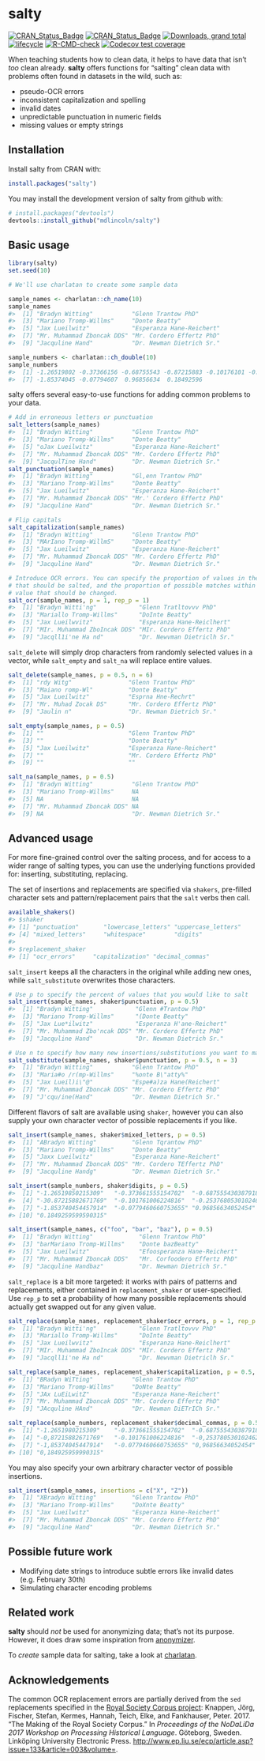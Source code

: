 
<!-- README.md is generated from README.Rmd. Please edit that file -->

# salty

<!-- badges: start -->

[![CRAN_Status_Badge](http://www.r-pkg.org/badges/version/salty)](https://cran.r-project.org/package=salty)
[![CRAN\_Status\_Badge](http://www.r-pkg.org/badges/version/salty)](https://cran.r-project.org/package=salty)
[![Downloads, grand
total](http://cranlogs.r-pkg.org/badges/grand-total/salty)](https://cranlogs.r-pkg.org/)
[![lifecycle](https://img.shields.io/badge/lifecycle-experimental-orange.svg)](https://www.tidyverse.org/lifecycle/#experimental)
[![R-CMD-check](https://github.com/mdlincoln/salty/actions/workflows/R-CMD-check.yaml/badge.svg)](https://github.com/mdlincoln/salty/actions/workflows/R-CMD-check.yaml)
[![Codecov test
coverage](https://codecov.io/gh/mdlincoln/salty/branch/master/graph/badge.svg)](https://app.codecov.io/gh/mdlincoln/salty?branch=master)
<!-- badges: end -->

When teaching students how to clean data, it helps to have data that
isn’t *too* clean already. **salty** offers functions for “salting”
clean data with problems often found in datasets in the wild, such as:

- pseudo-OCR errors
- inconsistent capitalization and spelling
- invalid dates
- unpredictable punctuation in numeric fields
- missing values or empty strings

## Installation

Install salty from CRAN with:

``` r
install.packages("salty")
```

You may install the development version of salty from github with:

``` r
# install.packages("devtools")
devtools::install_github("mdlincoln/salty")
```

## Basic usage

``` r
library(salty)
set.seed(10)

# We'll use charlatan to create some sample data

sample_names <- charlatan::ch_name(10)
sample_names
#>  [1] "Bradyn Witting"           "Glenn Trantow PhD"       
#>  [3] "Mariano Tromp-Willms"     "Donte Beatty"            
#>  [5] "Jax Lueilwitz"            "Esperanza Hane-Reichert" 
#>  [7] "Mr. Muhammad Zboncak DDS" "Mr. Cordero Effertz PhD" 
#>  [9] "Jacquline Hand"           "Dr. Newman Dietrich Sr."

sample_numbers <- charlatan::ch_double(10)
sample_numbers
#>  [1] -1.26519802 -0.37366156 -0.68755543 -0.87215883 -0.10176101 -0.25378053
#>  [7] -1.85374045 -0.07794607  0.96856634  0.18492596
```

salty offers several easy-to-use functions for adding common problems to
your data.

``` r
# Add in erroneous letters or punctuation
salt_letters(sample_names)
#>  [1] "Bradyn Witting"           "Glenn Trantow PhD"       
#>  [3] "Mariano Tromp-Willms"     "Donte Beatty"            
#>  [5] "oJax Lueilwitz"           "Esperanza Hane-Reichert" 
#>  [7] "Mr. Muhammad Zboncak DDS" "Mr. Cordero Effertz PhD" 
#>  [9] "JacqulTine Hand"          "Dr. Newman Dietrich Sr."
salt_punctuation(sample_names)
#>  [1] "Bradyn Witting"           "Gl,enn Trantow PhD"      
#>  [3] "Mariano Tromp-Willms"     "Donte Beatty"            
#>  [5] "Jax Lueilwitz"            "Esperanza Hane-Reichert" 
#>  [7] "Mr. Muhammad Zboncak DDS" "Mr.' Cordero Effertz PhD"
#>  [9] "Jacquline Hand"           "Dr. Newman Dietrich Sr."

# Flip capitals
salt_capitalization(sample_names)
#>  [1] "Bradyn Witting"           "Glenn Trantow PhD"       
#>  [3] "MArIano Tromp-WillmS"     "Donte Beatty"            
#>  [5] "Jax Lueilwitz"            "Esperanza Hane-Reichert" 
#>  [7] "Mr. Muhammad Zboncak DDS" "Mr. Cordero Effertz PhD" 
#>  [9] "Jacquline Hand"           "Dr. Newman Dietrich Sr."

# Introduce OCR errors. You can specify the proportion of values in the vector
# that should be salted, and the proportion of possible matches within a single
# value that should be changed.
salt_ocr(sample_names, p = 1, rep_p = 1)
#>  [1] "Bradyn Witti'ng"            "Glenn Tratltovvv PhD"      
#>  [3] "Mariallo Tromp-Willms"      "DoInte Beatty"             
#>  [5] "Jax Lueilwvitz"             "Esperanza Hane-Reiclhert"  
#>  [7] "MIr. Muhammad ZboIncak DDS" "MIr. Cordero Effertz PhD"  
#>  [9] "Jacqll1i'ne Ha nd"          "Dr. Newvman Dietriclh Sr."
```

`salt_delete` will simply drop characters from randomly selected values
in a vector, while `salt_empty` and `salt_na` will replace entire
values.

``` r
salt_delete(sample_names, p = 0.5, n = 6)
#>  [1] "rdy Witg"                "Glenn Trantow PhD"      
#>  [3] "Maiano romp-Wl"          "Donte Beatty"           
#>  [5] "Jax Lueilwitz"           "Esprna Hne-Rechrt"      
#>  [7] "Mr. Muhad Zocak DS"      "Mr. Cordero Effertz PhD"
#>  [9] "Jaulin n"                "Dr. Newman Dietrich Sr."

salt_empty(sample_names, p = 0.5)
#>  [1] ""                        "Glenn Trantow PhD"      
#>  [3] ""                        "Donte Beatty"           
#>  [5] "Jax Lueilwitz"           "Esperanza Hane-Reichert"
#>  [7] ""                        "Mr. Cordero Effertz PhD"
#>  [9] ""                        ""

salt_na(sample_names, p = 0.5)
#>  [1] "Bradyn Witting"           "Glenn Trantow PhD"       
#>  [3] "Mariano Tromp-Willms"     NA                        
#>  [5] NA                         NA                        
#>  [7] "Mr. Muhammad Zboncak DDS" NA                        
#>  [9] NA                         "Dr. Newman Dietrich Sr."
```

## Advanced usage

For more fine-grained control over the salting process, and for access
to a wider range of salting types, you can use the underlying functions
provided for: inserting, substituting, replacing.

The set of insertions and replacements are specified via `shakers`,
pre-filled character sets and pattern/replacement pairs that the `salt`
verbs then call.

``` r
available_shakers()
#> $shaker
#> [1] "punctuation"       "lowercase_letters" "uppercase_letters"
#> [4] "mixed_letters"     "whitespace"        "digits"           
#> 
#> $replacement_shaker
#> [1] "ocr_errors"     "capitalization" "decimal_commas"
```

`salt_insert` keeps all the characters in the original while adding new
ones, while `salt_substitute` overwrites those characters.

``` r
# Use p to specify the percent of values that you would like to salt
salt_insert(sample_names, shaker$punctuation, p = 0.5)
#>  [1] "Bradyn Witting"            "Glenn #Trantow PhD"       
#>  [3] "Mariano Tromp-Willms"      "(Donte Beatty"            
#>  [5] "Jax Lue*ilwitz"            "Esperanza H'ane-Reichert" 
#>  [7] "Mr. Muhammad Zbo'ncak DDS" "Mr. Cordero Effertz PhD"  
#>  [9] "Jacquline Hand"            "Dr. Newman Dietrich Sr."

# Use n to specify how many new insertions/substitutions you want to make to selected values
salt_substitute(sample_names, shaker$punctuation, p = 0.5, n = 3)
#>  [1] "Bradyn Witting"           "Glenn Trantow PhD"       
#>  [3] "Maria#o /r(mp-Willms"     "%onte B\"atty%"          
#>  [5] "Jax Lueil)i\"@"           "Espe#a)za Hane(Reichert" 
#>  [7] "Mr. Muhammad Zboncak DDS" "Mr. Cordero Effertz PhD" 
#>  [9] "J'cqu/ine(Hand"           "Dr. Newman Dietrich Sr."
```

Different flavors of salt are available using `shaker`, however you can
also supply your own character vector of possible replacements if you
like.

``` r
salt_insert(sample_names, shaker$mixed_letters, p = 0.5)
#>  [1] "ABradyn Witting"          "Glenn Tqrantow PhD"      
#>  [3] "Mariano Tromp-Willms"     "Donte Beatty"            
#>  [5] "Jaxx Lueilwitz"           "Esperanza Hane-Reichert" 
#>  [7] "Mr. Muhammad Zboncak DDS" "Mr. Cordero TEffertz PhD"
#>  [9] "Jacquline Handg"          "Dr. Newman Dietrich Sr."

salt_insert(sample_numbers, shaker$digits, p = 0.5)
#>  [1] "-1.26519850215309"   "-0.373661555154702"  "-0.687555430387918" 
#>  [4] "-30.87215882671769"  "-0.101761006224816"  "-0.2537680530102462"
#>  [7] "-1.853740454457914"  "-0.0779460660753655" "0.96856634052454"   
#> [10] "0.1849259599590315"

salt_insert(sample_names, c("foo", "bar", "baz"), p = 0.5)
#>  [1] "Bradyn Witting"             "Glenn Trantow PhD"         
#>  [3] "barMariano Tromp-Willms"    "Donte bazBeatty"           
#>  [5] "Jax Lueilwitz"              "Efoosperanza Hane-Reichert"
#>  [7] "Mr. Muhammad Zboncak DDS"   "Mr. Corfoodero Effertz PhD"
#>  [9] "Jacquline Handbaz"          "Dr. Newman Dietrich Sr."
```

`salt_replace` is a bit more targeted: it works with pairs of patterns
and replacements, either contained in `replacement_shaker` or
user-specified. Use `rep_p` to set a probability of how many possible
replacements should actually get swapped out for any given value.

``` r
salt_replace(sample_names, replacement_shaker$ocr_errors, p = 1, rep_p = 1)
#>  [1] "Bradyn Witti'ng"            "Glenn Tratltovvv PhD"      
#>  [3] "Mariallo Tromp-Willms"      "DoInte Beatty"             
#>  [5] "Jax Lueilwvitz"             "Esperanza Hane-Reiclhert"  
#>  [7] "MIr. Muhammad ZboIncak DDS" "MIr. Cordero Effertz PhD"  
#>  [9] "Jacqll1i'ne Ha nd"          "Dr. Newvman Dietriclh Sr."

salt_replace(sample_names, replacement_shaker$capitalization, p = 0.5, rep_p = 0.2)
#>  [1] "BRadyn WiTting"           "Glenn Trantow PhD"       
#>  [3] "Mariano Tromp-Willms"     "DoNte Beatty"            
#>  [5] "JAx LuEiLwitZ"            "Esperanza Hane-Reichert" 
#>  [7] "Mr. Muhammad Zboncak DDS" "Mr. Cordero Effertz PhD" 
#>  [9] "JAcquline HAnd"           "Dr. Newman DiETrICh Sr."

salt_replace(sample_numbers, replacement_shaker$decimal_commas, p = 0.5, rep_p = 1)
#>  [1] "-1.2651980215309"    "-0.373661555154702"  "-0.687555430387918" 
#>  [4] "-0,87215882671769"   "-0.101761006224816"  "-0,253780530102462" 
#>  [7] "-1,85374045447914"   "-0.0779460660753655" "0,96856634052454"   
#> [10] "0,184925959990315"
```

You may also specify your own arbitrary character vector of possible
insertions.

``` r
salt_insert(sample_names, insertions = c("X", "Z"))
#>  [1] "XBradyn Witting"          "Glenn Trantow PhD"       
#>  [3] "Mariano Tromp-Willms"     "DoXnte Beatty"           
#>  [5] "Jax Lueilwitz"            "Esperanza Hane-Reichert" 
#>  [7] "Mr. Muhammad Zboncak DDS" "Mr. Cordero Effertz PhD" 
#>  [9] "Jacquline Hand"           "Dr. Newman Dietrich Sr."
```

## Possible future work

- Modifying date strings to introduce subtle errors like invalid dates
  (e.g. February 30th)
- Simulating character encoding problems

## Related work

**salty** should *not* be used for anonymizing data; that’s not its
purpose. However, it does draw some inspiration from
[anonymizer](https://github.com/paulhendricks/anonymizer).

To *create* sample data for salting, take a look at
[charlatan](https://github.com/ropensci/charlatan).

## Acknowledgements

The common OCR replacement errors are partially derived from the `sed`
replacements specified in the [Royal Society Corpus
project](http://fedora.clarin-d.uni-saarland.de/rsc/access.html):
Knappen, Jörg, Fischer, Stefan, Kermes, Hannah, Teich, Elke, and
Fankhauser, Peter. 2017. “The Making of the Royal Society Corpus.” In
*Proceedings of the NoDaLiDa 2017 Workshop on Processing Historical
Language*. Göteborg, Sweden. Linköping University Electronic Press.
<http://www.ep.liu.se/ecp/article.asp?issue=133&article=003&volume=>.
